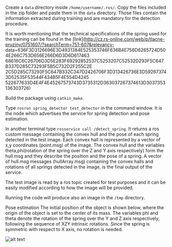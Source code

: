 Create a `data` directory inside `/home/username/.ros/`. Copy the files included in the zip folder and paste them in
the `data` directory. Those files contain the information extracted during training and are mandatory for the detection
procedure.

It is worth mentioning that the technical specifications of the spring used for the training can be found in the [link](http://cz.rs-online.com/web/p/tlacne-pruziny/0751607/?searchTerm=751-607&relevancy-
data=636F3D3126696E3D4931384E525353746F636B4E756D6265724D504E266C753D656E266D6D3D6D617463
68616C6C26706D3D5E283F69292852537C5253207C52532D293F5C647B337D285C73293F5B5C732D2F255C2E
2C5D285C73293F5C647B332C347D2426706F3D313426736E3D592673743D52535F53544F434B5F4E554D4245
522677633D4E4F4E45267573743D3735312D363037267374613D3037353136303726)

Build the package using `catkin_make`.

Type `rosrun spring_detector test_detector` in the command window. It is the node which advertises the service for
spring detection and pose estimation.

In another terminal type `rosservice call /detect_spring`. It returns a ros custom message containing the convex hull
and the pose of each spring detected in the test image. Each convex hall is represented by a vector of x,y coordinates
(point.msg) of the image. The convex hull and the variables theta,phi(rotation of the spring over the Z and Y axis
respectively) form the hull.msg and they describe the position and the pose of a spring. A vector of hull.msg messages
(hullArray.msg) containing the convex halls and rotations of all springs detected in the image, is the final output of
the service.

The test image is read by a ros topic created for test purposes and it can be easily modified according to how the
image will be provided.

Running the code will produce also an image in the `/tmp` directory.

Pose estimation
The initial position of the object is shown below, where the origin of the object is set to the center of its mass.
The variables phi and theta denote the rotation of the spring over the Y and Z axis respectively, following the
sequence of XZY intrinsic rotations. Since the spring is symmetric with respect to X axis, no rotation is needed.

![alt text]()


